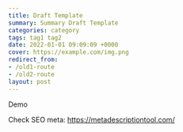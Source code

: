 ```yaml
---
title: Draft Template
summary: Summary Draft Template
categories: category
tags: tag1 tag2
date: 2022-01-01 09:09:09 +0000
cover: https://example.com/img.png
redirect_from: 
- /old1-route
- /old2-route
layout: post
---
```


Demo

Check SEO meta: https://metadescriptiontool.com/